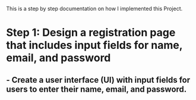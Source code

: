 
This is a step by step documentation on how I implemented this Project.

# Step 1: Design a registration page that includes input fields for name, email, and password

## - Create a user interface (UI) with input fields for users to enter their name, email, and password.